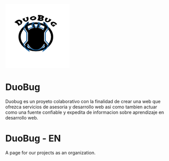 ![DuoBug Logo](https://github.com/duoBugVE/duobugve.github.io/blob/master/img/logo-duobug.png)

# DuoBug
Duobug es un proyeto colaborativo con la finalidad de crear una web
que ofrezca servicios de asesoria y desarrollo web asi como tambien actuar como
una fuente confiable y expedita de informacion sobre aprendizaje en desarrollo web.


# DuoBug - EN
A page for our projects as an organization. 
